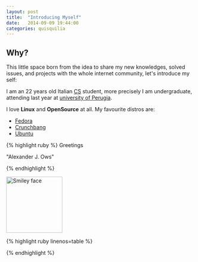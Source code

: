 ```yaml
---
layout: post
title:  "Introducing Myself"
date:   2014-09-09 19:44:00
categories: quisquilia
---
```


Why? 
---------	

This little space born from the idea to share my new 
knowledges, solved issues, and projects with the whole internet community,
let's introduce my self:


I am an 22 years old Italian [CS](http://www.informatica.unipg.it/) student,
more precisely I am undergraduate, attending 
last year at [university of Perugia](http://www.unipg.it/). 

I love **Linux** and **OpenSource** at all.
My favourite distros are:

* [Fedora](http://fedoraproject.org/)
* [Crunchbang](http://crunchbang.org/)
* [Ubuntu](http://ubuntu.com/)




{% highlight ruby  %}
Greetings

"Alexander J. Ows"
	
{% endhighlight %}


 <img src="http://sn1p3r46.github.io/assets/AlexanderCropped.jpg" alt="Smiley face" width="150">

{% highlight ruby linenos=table %}


{% endhighlight %}




